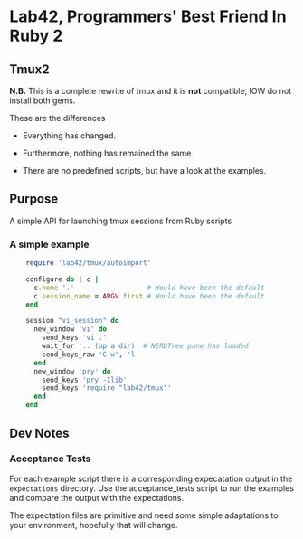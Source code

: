 
# Lab42, Programmers' Best Friend In Ruby 2

## Tmux2

**N.B.** This is a complete rewrite of tmux and it is **not** compatible, IOW do not
install both gems.

These are the differences

* Everything has changed.

* Furthermore, nothing has remained the same

* There are no predefined scripts, but have a look at the examples.

## Purpose

A simple API for launching tmux sessions from Ruby scripts

### A simple example

```ruby
    require 'lab42/tmux/autoimport'

    configure do | c |
      c.home '.'                  # Would have been the default
      c.session_name = ARGV.first # Would have been the default
    end

    session "vi_session" do
      new_window 'vi' do
        send_keys 'vi .'
        wait_for '.. (up a dir)' # NERDTree pane has loaded
        send_keys_raw 'C-w', 'l'
      end
      new_window 'pry' do
        send_keys 'pry -Ilib'
        send_keys 'require "lab42/tmux"'
      end
    end
```


## Dev Notes

### Acceptance Tests

For each example script there is a corresponding expecatation output in the
`expectations` directory. Use the acceptance_tests script to run the examples
and compare the output with the expectations.


The expectation files are primitive and need some simple adaptations to your environment, hopefully
that will change.
